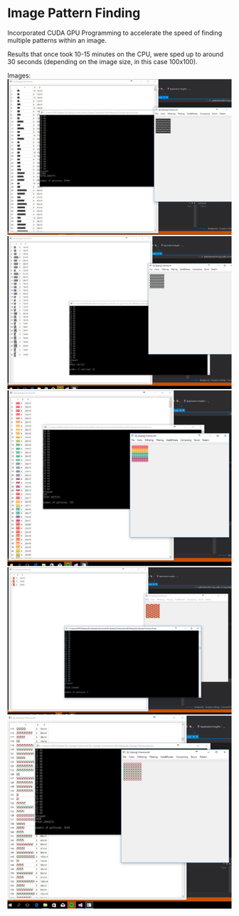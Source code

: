 # Image Pattern Finding
Incorporated CUDA GPU Programming to accelerate the speed of finding multiple patterns within an image.

Results that once took 10-15 minutes on the CPU, were sped up to around 30 seconds (depending on the image size, in this case 100x100).

Images:
![alt text](https://raw.githubusercontent.com/samuel40791765/ImagePatternFinding/master/projectimages/100x100starsnew.png)
![alt text](https://raw.githubusercontent.com/samuel40791765/ImagePatternFinding/master/projectimages/100x100squigglenew.png)
![alt text](https://raw.githubusercontent.com/samuel40791765/ImagePatternFinding/master/projectimages/100x100rainbow.png)
![alt text](https://raw.githubusercontent.com/samuel40791765/ImagePatternFinding/master/projectimages/100x100fox.png)
![alt text](https://raw.githubusercontent.com/samuel40791765/ImagePatternFinding/master/projectimages/100x100flower.png)
